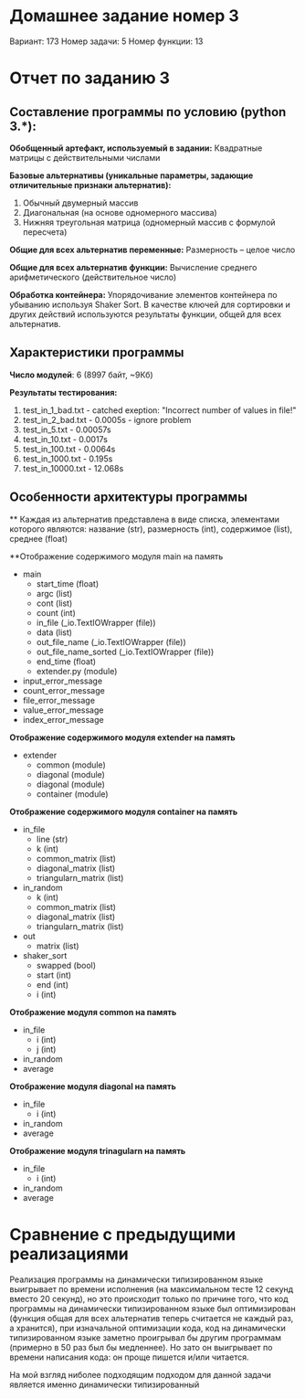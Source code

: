 # Домашнее задание номер 3
Вариант: 173 Номер задачи: 5 Номер функции: 13
# Отчет по заданию 3

## Составление программы по условию (python 3.*):
**Обобщенный артефакт, используемый в задании:** Квадратные матрицы с действительными числами

**Базовые альтернативы
(уникальные параметры,
задающие отличительные
признаки альтернатив):**
1. Обычный двумерный
массив
2. Диагональная (на основе
одномерного массива)
3. Нижняя треугольная
матрица (одномерный массив с формулой пересчета)

**Общие для всех альтернатив переменные:** Размерность – целое число

**Общие для всех альтернатив функции:** Вычисление среднего арифметического (действительное число)

**Обработка контейнера:** Упорядочивание элементов контейнера по убыванию используя Shaker Sort.
В качестве ключей для сортировки и других действий используются результаты функции, общей для всех альтернатив.

## Характеристики программы
**Число модулей**: 6 (8997 байт, ~9Кб)

**Результаты тестирования:**
1. test_in_1_bad.txt - catched exeption: "Incorrect number of values in file!"
2. test_in_2_bad.txt - 0.0005s - ignore problem
3. test_in_5.txt - 0.00057s
4. test_in_10.txt - 0.0017s
5. test_in_100.txt - 0.0064s
6. test_in_1000.txt - 0.195s
7. test_in_10000.txt - 12.068s

## Особенности архитектуры программы

** Каждая из альтернатив представлена в виде списка, элементами которого являются: название (str), размерность (int), содержимое (list), среднее (float)

**Отображение содержимого модуля main на память

* main
  * start_time (float)
  * argc (list)
  * cont (list)
  * count (int)
  * in_file (_io.TextIOWrapper (file))
  * data (list)
  * out_file_name (_io.TextIOWrapper (file))
  * out_file_name_sorted (_io.TextIOWrapper (file))
  * end_time (float)
  * extender.py (module) 
* input_error_message
* count_error_message
* file_error_message
* value_error_message
* index_error_message

**Отображение содержимого модуля extender на память**

* extender
  * common (module)
  * diagonal (module)
  * diagonal (module)
  * container (module)

**Отображение содержимого модуля container на память**

* in_file
  * line (str)
  * k (int)
  * common_matrix (list)
  * diagonal_matrix (list)
  * triangularn_matrix (list)
* in_random
  * k (int)
  * common_matrix (list)
  * diagonal_matrix (list)
  * triangularn_matrix (list)
* out
  * matrix (list)
* shaker_sort
  * swapped (bool)
  * start (int)
  * end (int)
  * i (int)

**Отображение модуля common на память**

* in_file
  * i (int)
  * j (int)
* in_random
* average

**Отображение модуля diagonal на память**

* in_file
  * i (int)
* in_random
* average

**Отображение модуля trinagularn на память**

* in_file
  * i (int)
* in_random
* average

# Сравнение с предыдущими реализациями

Реализация программы на динамически типизированном языке выигрывает по времени исполнения (на максимальном тесте 12 секунд вместо 20 секунд), но это происходит только по причине того, что код программы на динамически типизированном языке был оптимизирован (функция общая для всех альтернатив теперь считается не каждый раз, а хранится), при изначальной оптимизации кода, код на динамически типизированном языке заметно проигрывал бы другим программам (примерно в 50 раз был бы медленнее). Но зато он выигрывает по времени написания кода: он проще пишется и/или читается.

На мой взгляд ниболее подходящим подходом для данной задачи является именно динамически типизированный

